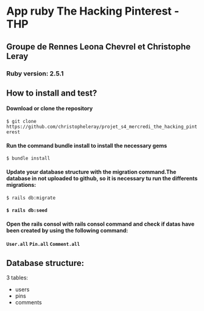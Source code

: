 <!DOCTYPE html>
<html>
<body>
  <div>
  <h1>App ruby The Hacking Pinterest - THP</h1>
    <h2>Groupe de Rennes Leona Chevrel et Christophe Leray </h2>
      <h3>Ruby version: 2.5.1</h3>
   <h2>How to install and test?</h2>
      <h4>Download or clone the repository</h4>
        <code>$ git clone https://github.com/christopheleray/projet_s4_mercredi_the_hacking_pinterest</code>
      <h4>Run the command bundle install to install the necessary gems</h4>
        <code>$ bundle install</code>
      <h4>Update your database structure with the migration command.The database in not uploaded to github, so it is necessary tu run the differents migrations:</h4>
        <code>$ rails db:migrate</code> 
      <h4><Add data into your database with the seed file:</h4>
        <code>$ rails db:seed</code>
      <h4>Open the rails consol with rails consol command and check if datas have been created by using the following command:</h4>
        <code>User.all</code>
        <code>Pin.all</code>
        <code>Comment.all</code>
      </div>
      <div>
        <h2>Database structure: </h3>
        <p>3 tables:</p>
        <ul> 
          <li>users</li>
          <li>pins</li>
          <li>comments</li>
        </ul>
     </div>
</body>
</html>
